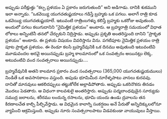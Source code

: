﻿అప్పుడు పరీక్షుత్తు “కల్ప ప్రళయం ఏ ప్రకారం జరుగుతుంది” అని అడిగాడు. దానికి శుకముని ఇలా అన్నాడు. “ఒకవెయ్యి యుగచతుష్టయాలు గడిస్తే బ్రహ్మకు ఒక పగలు. అలాగే రాత్రి కూడ ఒకవెయ్యి యుగచతుష్టయాలే. ఇటువంటి రాత్రింబగళ్ళు కలిస్తే బ్రహ్మకు ఒకరోజు అవుతుంది. అందులో పగలు కలుగుదానిని “నైమిత్తిక ప్రళయం” అంటారు. ఆ బ్రహ్మరాత్రి సమయంలో విధాత లోకాలు అన్నింటినీ తనలో చేర్చుకుని నిద్రిస్తాడు. అప్పుడు ప్రకృతి అంతరిస్తుంది దానిని “ప్రాకృత ప్రళయం” అంటారు. ఈ ప్రళయ విషయం వివరిస్తాను విను. పగటిపూట నైమిత్తిక ప్రళయం రాత్రి పూట ప్రాకృత ప్రళయం. ఈ రెండూ కలసి బ్రహ్మదేవునికి ఒక దినము అవుతుంది ఇటువంటివి మూడువందల అరవై అయినప్పుడు బ్రహ్మ కాలమానంలో ఒక సంవత్సరం అయినట్లు లెక్క. అటువంటివి వంద సంవత్సరాలు అయినప్పుడు.... 

బ్రహ్మదేవునికి అతని కాలమాన ప్రకారం వంద సంవత్సరాలు (365,000 యుగచతుష్టయములు) నిండితే ఒక అవసానకాలం వస్తుంది. అపుడు భూమిమీద నూరేళ్ళపాటు వానలు కురవవు. దానితో మానవులు ఆకలిదప్పులు తట్టుకోలేక అల్లాడిపోతారు. అప్పుడు ఒకరినొకరు తినడం మొదలు పెడతారు. ఆ విధంగా కాలవశులై అంతరిస్తారు. అప్పుడు పద్మబాంధవుడైన సూర్యుడు సముద్ర జలాలను, శరీరము లందున్న రసాలను, భూమి యందు ఉండు ద్రవాలను తన కిరణాలచేత కాల్చి పీల్చివేస్తాడు. ఆ విధమైన కాలాగ్ని సంకర్షణం అనే పేరుతో అన్నిదిక్కులలోనూ వ్యాపించి ఆక్రమిస్తుంది. అప్పుడు నూరు సంవత్సరాలపాటు విడవకుండా వాయువులు వీస్తాయి. 

